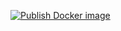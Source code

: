 [![Publish Docker image](https://github.com/Kaikka/PGR301-devops-frilek-eksamen/actions/workflows/create_image.yaml/badge.svg)](https://github.com/Kaikka/PGR301-devops-frilek-eksamen/actions/workflows/create_image.yaml)